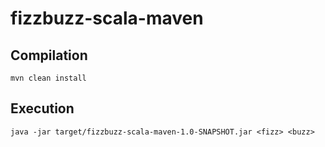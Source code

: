 # fizzbuzz-scala-maven

## Compilation
```
mvn clean install
```

## Execution
```
java -jar target/fizzbuzz-scala-maven-1.0-SNAPSHOT.jar <fizz> <buzz>
```
